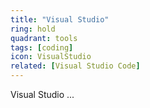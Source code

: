 ```yaml
---
title: "Visual Studio"
ring: hold
quadrant: tools
tags: [coding]
icon: VisualStudio
related: [Visual Studio Code]
---
```


Visual Studio ...
